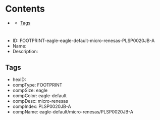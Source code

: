 



Contents
========

* [](#)
	* [Tags](#tags)

# 

- ID: FOOTPRINT-eagle-eagle-default-micro-renesas-PLSP0020JB-A
- Name: 
- Description: 

## Tags

- hexID: 
- oompType: FOOTPRINT
- oompSize: eagle
- oompColor: eagle-default
- oompDesc: micro-renesas
- oompIndex: PLSP0020JB-A
- oompName: eagle-default/micro-renesas/PLSP0020JB-A
